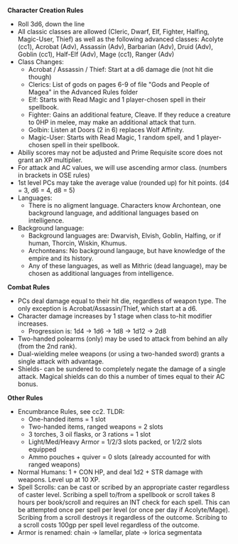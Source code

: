 **Character Creation Rules**
  - Roll 3d6, down the line
  - All classic classes are allowed (Cleric, Dwarf, Elf, Fighter, Halfing, Magic-User, Thief) as well as the following advanced classes: Acolyte (cc1), Acrobat (Adv), Assassin (Adv), Barbarian (Adv), Druid (Adv), Goblin (cc1), Half-Elf (Adv), Mage (cc1), Ranger (Adv)
  - Class Changes:
    - Acrobat / Assassin / Thief: Start at a d6 damage die (not hit die though)
    - Clerics: List of gods on pages 6-9 of file "Gods and People of Magea" in the Advanced Rules folder
    - Elf: Starts with Read Magic and 1 player-chosen spell in their spellbook.
    - Fighter: Gains an additional feature, Cleave. If they reduce a creature to 0HP in melee, may make an additional attack that turn.
    - Golbin: Listen at Doors (2 in 6) replaces Wolf Affinity.
    - Magic-User: Starts with Read Magic, 1 random spell, and 1 player-chosen spell in their spellbook.
  - Abiliy scores may not be adjusted and Prime Requisite score does not grant an XP multiplier.
  - For attack and AC values, we will use ascending armor class. (numbers in brackets in OSE rules)
  - 1st level PCs may take the average value (rounded up) for hit points. (d4 = 3, d6 = 4, d8 = 5)
  - Languages:
    - There is no aligment language. Characters know Archontean, one background language, and additional languages based on intelligence.
  - Background language:
    - Background languages are: Dwarvish, Elvish, Goblin, Halfing, or if human, Thorcin, Wiskin, Khumus.
    - Archonteans: No background langauge, but have knowledge of the empire and its history.
    - Any of these languages, as well as Mithric (dead language), may be chosen as additional languages from intelligence.

**Combat Rules**
  - PCs deal damage equal to their hit die, regardless of weapon type. The only exception is Acrobat/Assassin/Thief, which start at a d6. 
  - Character damage increases by 1 stage when class to-hit modifier increases.
      - Progression is: 1d4 -> 1d6 -> 1d8 -> 1d12 -> 2d8
  - Two-handed polearms (only) may be used to attack from behind an ally (from the 2nd rank).
  - Dual-wielding melee weapons (or using a two-handed sword) grants a single attack with advantage.
  - Shields- can be sundered to completely negate the damage of a single attack. Magical shields can do this a number of times equal to their AC bonus.

**Other Rules**
  - Encumbrance Rules, see cc2. TLDR:
      - One-handed items = 1 slot
      - Two-handed items, ranged weapons = 2 slots
      - 3 torches, 3 oil flasks, or 3 rations = 1 slot
      - Light/Med/Heavy Armor = 1/2/3 slots packed, or 1/2/2 slots equipped
      - Ammo pouches + quiver = 0 slots (already accounted for with ranged weapons)
  - Normal Humans: 1 + CON HP, and deal 1d2 + STR damage with weapons. Level up at 10 XP.
  - Spell Scrolls: can be cast or scribed by an appropriate caster regardless of caster level. Scribing a spell to/from a spellbook or scroll takes 8 hours per book/scroll and requires an INT check for each spell. This can be attempted once per spell per level (or once per day if Acolyte/Mage). Scribing from a scroll destroys it regardless of the outcome. Scribing to a scroll costs 100gp per spell level regardless of the outcome.
  - Armor is renamed: chain -> lamellar, plate -> lorica segmentata
